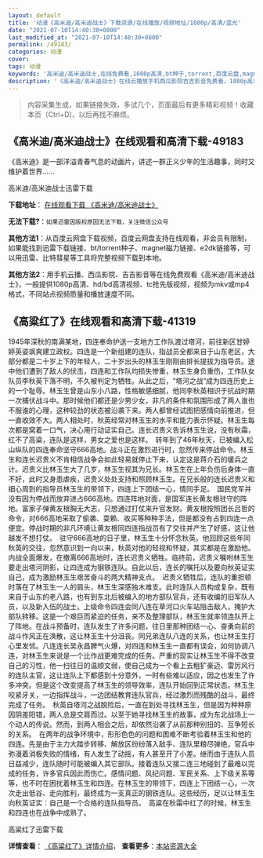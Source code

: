 ```yaml
---
layout: default
title: '动漫《高米迪/高米迪战士》下载资源/在线播放/视频地址/1080p/高清/蓝光'
date: "2021-07-10T14:40:30+0800"
last_modified_at: "2021-07-10T14:40:30+0800"
permalink: /49183/
categories: 动漫
cover:
tags: 动漫
keywords: '高米迪/高米迪战士,在线免费看,1080p高清,bt种子,torrent,百度云盘,magnet,磁力链,迅雷下载资源'
description: '《高米迪/高米迪战士》在线云播放手机西瓜影院吉吉影音免费看，1080p高清bd/hd未删减完整版和tc抢先枪版，mkv/mp4格式，附带bt/torrent种子、magnet/磁力链、百度云盘、网盘资源迅雷下载链接'
---
```


>内容采集生成，如果链接失效，多试几个，页面最后有更多精彩视频！收藏本页（Ctrl+D)，以后再找不麻烦。


## 《高米迪/高米迪战士》在线观看和高清下载-49183

《高米迪》是一部洋溢青春气息的动画片，讲述一群正义少年的生活趣事，同时又维护着世界……


高米迪/高米迪战士迅雷下载

**下载地址**： [在线观看下载 《高米迪/高米迪战士》](https://www.993dy.com//vod-detail-id-4421.html) 


**无法下载?**：`如果迅雷因版权原因无法下载，关注微信公众号 `

**其他方法1**：从百度云网盘下载视频，百度云网盘支持在线观看，非会员有限制，如果能找到迅雷下载链接、bt/torrent种子、magnet磁力链接、e2dk链接等，可以用迅雷、比特彗星等工具将完整视频下载到本地。

**其他方法2**：用手机云播、西瓜影院、吉吉影音等在线免费观看《高米迪/高米迪战士》，一般提供1080p高清、hd/bd高清视频、tc抢先版视频，视频为mkv或mp4格式，不同站点视频质量和播放速度不同。


## 《高粱红了》在线观看和高清下载-41319

1945年深秋的南满某地，四连奉命护送一支地方工作队渡过塔河，前往新区甘婷婷英姿飒爽建立政权。四连是一个新组建的连队，指战员全都来自于山东老区，大部分都是二十岁上下的年轻人，二十岁出头的林玉生刚刚由排长提拔为指导员。途中他们遭到了敌人的伏击，四连和工作队均损失惨重，林玉生身负重伤，工作队女队员李秋英下落不明，不久被判定为牺牲。从此之后，“塔河之战”成为四连历史上的一个耻辱。林玉生曾是山东小八路，性格敏感细腻，他同李秋英相识于抗战时期一次捕伏战斗中。那时候他们都还是少男少女，非凡的条件和氛围形成了两人谁也不服谁的心理，这种较劲的状态被沿袭下来。两人都曾经试图把感情向前推进，但一直收效不大。两人相处时，秋英经常对林玉生的水平和能力表示怀疑。林玉生每次都是窝着一口气，决心用行动证实自己。连长迟贵义告诉林玉生说，没有秋霜，红不了高粱，连队是这样，男女之爱也是这样。　转年到了46年秋天，已被编入松山纵队的四连奉命坚守666高地。战斗正在激烈进行时，忽然传来停战命令。林玉生和连长迟贵义不肯相信战争会如此轻易就停止下来，认定这是蒋介石的缓兵之计。迟贵义比林玉生大了几岁，林玉生视其为兄长。林玉生在上年负伤后身体一直不好，此时又身患虐疾，迟贵义处处支持和照顾林玉生。在兄长般的连长迟贵义和细心周到的指导员林玉生的带领下，四连上下团结一心，情同手足。　国民党军并没有因为停战而放弃进占666高地。四连阵地对面，是国军连长黄友根驻守的阵地。富家子弹黄友根胸无大志，只想通过打仗来升官发财。黄友根按照团长吕哲的命令，对666高地采取了偷袭、耍赖、收买等种种手法，但是都没有占到四连一点便宜。停战时期的非凡环境让黄友根同四连指战员有了交往并产生了好感，这让他越发不想打仗。　驻守666高地的日子里，林玉生十分怀念秋英。他回顾这些年同秋英的交往，忽然意识到一向以来，秋英对他的轻视和怀疑，其实都是在激励他。　内战全面爆发，在撤离666高地时，连长迟贵义牺牲。临终前，迟贵义嘱咐林玉生要走出塔河阴影，让四连成为钢铁连队。自此以后，连长的嘱托以及要向秋英证实自己，成为激励林玉生艰苦奋斗的两大精神支点。　迟贵义牺牲后，连队的重担顿时落在了林玉生一人的肩头，林玉生深感独木难支。此时连队人员构成复杂，既有来自于山东的老八路，也有到东北后被编入的地方部队官兵，还有收编的旧军队人员，以及新入伍的战士。上级命令四连会同八连在草河口火车站阻击敌人，掩护大部队转移。这是一个艰巨而紧迫的任务，来不及整理部队，林玉生就率领连队开上了阵地。在战斗预备时，连队发生了许多问题，往日里那种团结一心、奋勇向前的战斗作风正在涣散，这让林玉生十分沮丧。同兄弟连队八连的关系，也让林玉生打心里发怵。八连连长吴永昌脾气火爆，对四连和林玉生一直都有误会，如何协调八连，对林玉生来说是一个比作战更难完成的任务。严重的现实让林玉生不得不改变自己的习性，他一扫往日的温顺文弱，使自己成为一个看上去粗犷豪迈、雷厉风行的连队主官，这让连队上下都感到十分意外，一时有些难以适应，因之也发生了许多冲突。但是这个改变提高了林玉生的领导效率，连队开始回到正常状态。林玉生咬紧牙关，一边指挥战斗，一边团结教育连队官兵，经过激烈而残酷的战斗，最终完成了任务。　秋英自塔河之战脱险后，一直在到处寻找林玉生，但是因为种种原因阴差阳错，两人总是交肩而过。以至于她寻找林玉生的故事，成为东北战场上一个动人的传说。然而，到两人相会之后，却依然沿袭了从前那种别扭的、互争短长的关系。　在两年的战争环境中，形形色色的问题和困难不断考验着林玉生和他的四连。先是由于主力大踏步转移、解放区纷纷落入敌手、连队里粮尽弹绝，官兵中弥漫着消极失败的情绪，有人发生了动摇，有人甚至开了小差。继而由于连队人员日益减少，连队随时可能被编入其它部队。接着连队又接二连三地碰到了最难以完成的任务，许多官兵因此而伤亡。感情问题、风纪问题、军民关系、上下级关系等等，也不时在困扰着林玉生和四连。在林玉生的带领下，四连上下团结一心，一次次走出低谷、走向胜利，最终成为一支真正的钢铁连队。这些经历，足以让林玉生向秋英证实：自己是一个合格的连队指导员。　高粱在秋霜中红了的时候，林玉生和四连也在战争中成熟了。<br />


高粱红了迅雷下载

**详情查看**： [《高粱红了》详情介绍](/movie/41319/)， **查看更多**：[本站资源大全](/movie/t/all/)

